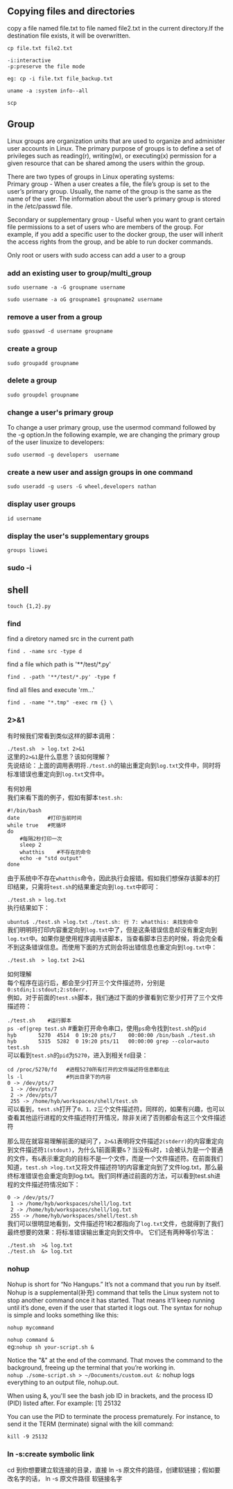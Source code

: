 ## Copying files and directories

copy a file named file.txt to file named file2.txt in the current directory.If the destination file exists, it will be overwritten.   

`cp file.txt file2.txt`   

`-i:interactive`  
`-p:preserve the file mode`  

`eg: cp -i file.txt file_backup.txt`  

`uname -a :system info--all`  

`scp`  

## Group

Linux groups are organization units that are used to organize and administer user accounts in Linux. The primary purpose of groups is to define a set of privileges such as reading(r), writing(w), or executing(x) permission for a given resource that can be shared among the users within the group.  

There are two types of groups in Linux operating systems:  
Primary group - When a user creates a file, the file’s group is set to the user’s primary group. Usually, the name of the group is the same as the name of the user. The information about the user’s primary group is stored in the /etc/passwd file.  

Secondary or supplementary group - Useful when you want to grant certain file permissions to a set of users who are members of the group. For example, if you add a specific user to the docker group, the user will inherit the access rights from the group, and be able to run docker commands.  

Only root or users with sudo access can add a user to a group  

### add an existing user to group/multi_group  

`sudo username -a -G groupname username`  

`sudo username -a oG groupname1 groupname2 username`  

### remove a user from a group  

`sudo gpasswd -d username groupname`  

### create a group  

`sudo groupadd groupname`  

### delete a group  

`sudo groupdel groupname`  

### change a user's primary group  

To change a user primary group, use the usermod command followed by the -g option.In the following example, we are changing the primary group of the user linuxize to developers:  

`sudo usermod -g developers  username`  

### create a new user and assign groups in one command  

`sudo useradd -g users -G wheel,developers nathan`  

### display user groups  

`id username`  

### display the user's supplementary groups  

`groups liuwei`  

### sudo -i  

## shell

`touch {1,2}.py`  

### find 
find a diretory named src in the current path  

`find . -name src -type d`  

find a file which path is '\*\*/test/\*.py'  

`find . -path '**/test/*.py' -type f`  

find all files and execute 'rm...'  

`find . -name "*.tmp" -exec rm {} \`  

### 2>&1
有时候我们常看到类似这样的脚本调用：  

`./test.sh  > log.txt 2>&1`  
这里的`2>&1`是什么意思？该如何理解？  
先说结论：上面的调用表明将`./test.sh`的输出重定向到`log.txt`文件中，同时将标准错误也重定向到`log.txt`文件中。  

有何妙用  
我们来看下面的例子，假如有脚本`test.sh:`  

`#!/bin/bash`  
`date         #打印当前时间`  
`while true   #死循环`  
`do`  
`    #每隔2秒打印一次`  
`    sleep 2`  
`    whatthis    #不存在的命令`  
`    echo -e "std output"`  
`done`  

由于系统中不存在`whatthis`命令，因此执行会报错。假如我们想保存该脚本的打印结果，只需将`test.sh`的结果重定向到`log.txt`中即可：  

`./test.sh > log.txt`  
执行结果如下：  

`ubuntu$ ./test.sh >log.txt`
`./test.sh: 行 7: whatthis: 未找到命令`  
我们明明将打印内容重定向到`log.txt`中了，但是这条错误信息却没有重定向到`log.txt`中。如果你是使用程序调用该脚本，当查看脚本日志的时候，将会完全看不到这条错误信息。而使用下面的方式则会将出错信息也重定向到`log.txt`中：  

`./test.sh  > log.txt 2>&1`  

如何理解  
每个程序在运行后，都会至少打开三个文件描述符，分别是`0:stdin;1:stdout;2:stderr.`  
例如，对于前面的`test.sh`脚本，我们通过下面的步骤看到它至少打开了三个文件描述符：  

`./test.sh    #运行脚本`  
`ps -ef|grep test.sh`  #重新打开命令串口，使用`ps`命令找到`test.sh`的`pid`  
`hyb       5270  4514  0 19:20 pts/7    00:00:00 /bin/bash ./test.sh`  
`hyb       5315  5282  0 19:20 pts/11   00:00:00 grep --color=auto test.sh`  
可以看到`test.sh`的`pid`为`5270`，进入到相关`fd`目录：  

`cd /proc/5270/fd   #进程5270所有打开的文件描述符信息都在此`  
`ls -l              #列出目录下的内容`  
`0 -> /dev/pts/7`  
` 1 -> /dev/pts/7`  
` 2 -> /dev/pts/7`  
` 255 -> /home/hyb/workspaces/shell/test.sh`  
可以看到，`test.sh`打开了`0，1，2`三个文件描述符。同样的，如果有兴趣，也可以查看其他运行进程的文件描述符打开情况，除非关闭了否则都会有这三个文件描述符

那么现在就容易理解前面的疑问了，`2>&1`表明将文件描述`2(stderr)`的内容重定向到文件描述符`1(stdout)`，为什么1前面需要`&`？当没有`&`时，`1`会被认为是一个普通的文件，有`&`表示重定向的目标不是一个文件，而是一个文件描述符。在前面我们知道，`test.sh >log.txt`又将文件描述符1的内容重定向到了文件log.txt，那么最终标准错误也会重定向到log.txt。我们同样通过前面的方法，可以看到test.sh进程的文件描述符情况如下：

 `0 -> /dev/pts/7`  
` 1 -> /home/hyb/workspaces/shell/log.txt`  
` 2 -> /home/hyb/workspaces/shell/log.txt`  
` 255 -> /home/hyb/workspaces/shell/test.sh`  
我们可以很明显地看到，文件描述符1和2都指向了`log.txt`文件，也就得到了我们最终想要的效果：将标准错误输出重定向到文件中。
它们还有两种等价写法：

`./test.sh  >& log.txt`  
`./test.sh  &> log.txt`  

### nohup
Nohup is short for “No Hangups.” It’s not a command that you run by itself. Nohup is a supplemental(补充) command that tells the Linux system not to stop another command once it has started. That means it’ll keep running until it’s done, even if the user that started it logs out. The syntax for nohup is simple and looks something like this:

`nohup mycommand`   

`nohup command &`  
eg:`nohup sh your-script.sh &`  

Notice the "&" at the end of the command. That moves the command to the background, freeing up the terminal that you’re working in.  
`nohup ./some-script.sh > ~/Documents/custom.out &`: nohup logs everything to an output file, nohup.out.  

When using &, you'll see the bash job ID in brackets, and the process ID (PID) listed after. For example:
[1] 25132  

You can use the PID to terminate the process prematurely. For instance, to send it the TERM (terminate) signal with the kill command:  

`kill -9 25132`  

### ln -s:create symbolic link  
cd 到你想要建立软连接的目录，直接 ln -s 原文件的路径，创建软链接；假如要改名字的话， ln -s 原文件路径 软链接名字


